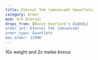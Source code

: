 ```yaml
---
title: Eternal Tek (advanced) Gauntlets
category: Armor
mod: Ark Eternal
drops_from: [Bacon Overlord's Dadddy]
armor_set: Eternal Tek (advanced)
armor_type: Gauntlets
max_armor: 12996
---
```


10x weight and 2x melee bonus
